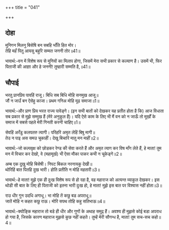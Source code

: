 +++
title = "041"

+++
## दोहा
मुनिगन मिलनु बिसेषि बन सबहि भाँति हित मोर।  
तेहि महँ पितु आयसु बहुरि सम्मत जननी तोर॥41॥  

भावार्थ:-वन में विशेष रूप से मुनियों का मिलाप होगा, जिसमें मेरा सभी प्रकार से कल्याण है। उसमें भी, फिर पिताजी की आज्ञा और हे जननी! तुम्हारी सम्मति है,॥41॥  




## चौपाई
भरतु प्रानप्रिय पावहिं राजू। बिधि सब बिधि मोहि सनमुख आजू॥  
जौं न जाउँ बन ऐसेहु काजा। प्रथम गनिअ मोहि मूढ समाजा॥1॥  

भावार्थ:-और प्राण प्रिय भरत राज्य पावेङ्गे। (इन सभी बातों को देखकर यह प्रतीत होता है कि) आज विधाता सब प्रकार से मुझे सम्मुख हैं (मेरे अनुकूल हैं)। यदि ऐसे काम के लिए भी मैं वन को न जाऊँ तो मूर्खों के समाज में सबसे पहले मेरी गिनती करनी चाहिए॥1॥  

सेवहिं अरँडु कलपतरु त्यागी। परिहरि अमृत लेहिं बिषु मागी॥  
तेउ न पाइ अस समउ चुकाहीं। देखु बिचारि मातु मन माहीं॥2॥  

भावार्थ:-जो कल्पवृक्ष को छोडकर रेण्ड की सेवा करते हैं और अमृत त्याग कर विष माँग लेते हैं, हे माता! तुम मन में विचार कर देखो, वे (महामूर्ख) भी ऐसा मौका पाकर कभी न चूकेङ्गे॥2॥  

अम्ब एक दुखु मोहि बिसेषी। निपट बिकल नरनायकु देखी॥  
थोरिहिं बात पितहि दुख भारी। होति प्रतीति न मोहि महतारी॥3॥  

भावार्थ:-हे माता! मुझे एक ही दुःख विशेष रूप से हो रहा है, वह महाराज को अत्यन्त व्याकुल देखकर। इस थोडी सी बात के लिए ही पिताजी को इतना भारी दुःख हो, हे माता! मुझे इस बात पर विश्वास नहीं होता॥3॥  

राउ धीर गुन उदधि अगाधू। भा मोहि तें कछु बड अपराधू॥  
जातें मोहि न कहत कछु राऊ। मोरि सपथ तोहि कहु सतिभाऊ॥4॥  

भावार्थ:-क्योङ्कि महाराज तो बडे ही धीर और गुणों के अथाह समुद्र हैं। अवश्य ही मुझसे कोई बडा अपराध हो गया है, जिसके कारण महाराज मुझसे कुछ नहीं कहते। तुम्हें मेरी सौगन्ध है, माता! तुम सच-सच कहो॥4॥  

<div class="audioEmbed"  caption="AIR-वाचनम्" src="https://archive
.org/download/rAmcharitmAnas-AIR/EPI-146.mp3"></div>

